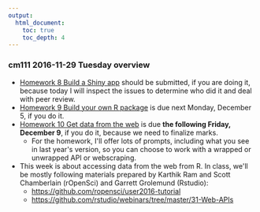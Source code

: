 ```yaml
---
output:
  html_document:
    toc: true
    toc_depth: 4
---
```


### cm111 2016-11-29 Tuesday overview

  * [Homework 8 Build a Shiny app](hw08_shiny.ht>ml) should be submitted, if you are doing it, because today I will inspect the issues to determine who did it and deal with peer review.
  * [Homework 9 Build your own R package](hw09_package.html) is due next Monday, December 5, if you do it.
  * [Homework 10 Get data from the web](hw10_webdata.html) is due **the following Friday, December 9**, if you do it, because we need to finalize marks.
    - For the homework, I'll offer lots of prompts, including what you see in last year's version, so you can choose to work with a wrapped or unwrapped API or webscraping.
  * This week is about accessing data from the web from R. In class, we'll be mostly following materials prepared by Karthik Ram and Scott Chamberlain (rOpenSci) and Garrett Grolemund (Rstudio):
    - <https://github.com/ropensci/user2016-tutorial>
    - <https://github.com/rstudio/webinars/tree/master/31-Web-APIs>
